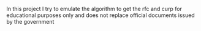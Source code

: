 In this project I try to emulate the algorithm to get the rfc and curp for educational purposes only and does not replace official documents issued by the government